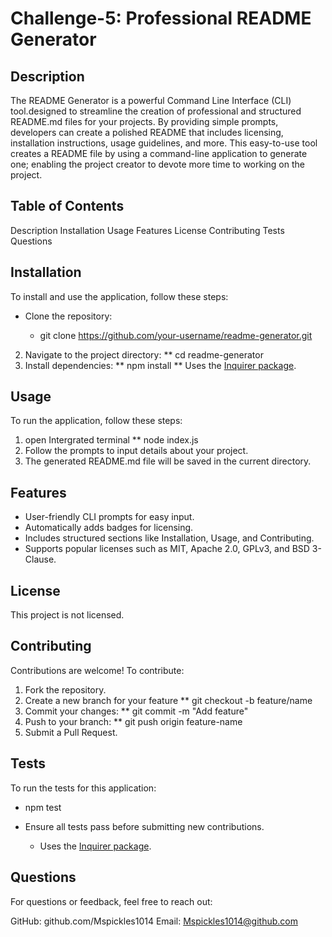 #  Challenge-5: Professional README Generator

## Description

The README Generator is a powerful Command Line Interface (CLI) tool.designed to streamline the creation of professional and structured README.md files for your projects. By providing simple prompts, developers can create a polished README that includes licensing, installation instructions, usage guidelines, and more.
This easy-to-use tool creates a README file by using a command-line application to generate one; enabling the project creator to  devote more time to working on the project.

## Table of Contents

Description
Installation
Usage
Features
License
Contributing
Tests
Questions

## Installation
To install and use the application, follow these steps:

* Clone the repository:
  
 	 * git clone https://github.com/your-username/readme-generator.git
2. Navigate to the project directory:
** cd readme-generator
3. Install dependencies:
** npm install
** Uses the [Inquirer package](https://www.npmjs.com/package/inquirer).

## Usage
To run the application, follow these steps:

1. open Intergrated terminal
** node index.js
2. Follow the prompts to input details about your project.
3. The generated README.md file will be saved in the current directory.

## Features
* User-friendly CLI prompts for easy input.
* Automatically adds badges for licensing.
* Includes structured sections like Installation, Usage, and Contributing.
* Supports popular licenses such as MIT, Apache 2.0, GPLv3, and BSD 3-Clause.

## License
This project is not licensed. 

## Contributing
Contributions are welcome! To contribute:

1. Fork the repository.
2. Create a new branch for your feature
** git checkout -b feature/name
3. Commit your changes:
** git commit -m "Add feature"
4. Push to your branch:
** git push origin feature-name
5. Submit a Pull Request.

## Tests
To run the tests for this application:
* npm test

* Ensure all tests pass before submitting new contributions.

	* Uses the [Inquirer package](https://www.npmjs.com/package/inquirer).

## Questions
For questions or feedback, feel free to reach out:

GitHub: github.com/Mspickles1014
Email: Mspickles1014@github.com



## 
